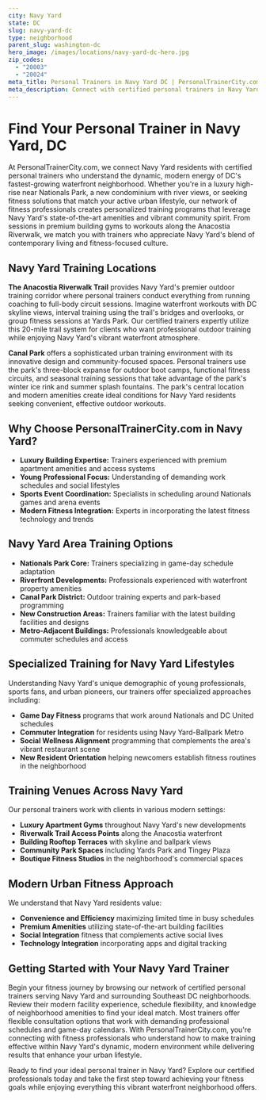 ```yaml
---
city: Navy Yard
state: DC
slug: navy-yard-dc
type: neighborhood
parent_slug: washington-dc
hero_image: /images/locations/navy-yard-dc-hero.jpg
zip_codes:
  - "20003"
  - "20024"
meta_title: Personal Trainers in Navy Yard DC | PersonalTrainerCity.com
meta_description: Connect with certified personal trainers in Navy Yard. Find fitness coaches for luxury apartment gyms, Nationals Park area workouts, and Anacostia Riverfront training.
---
```


# Find Your Personal Trainer in Navy Yard, DC

At PersonalTrainerCity.com, we connect Navy Yard residents with certified personal trainers who understand the dynamic, modern energy of DC's fastest-growing waterfront neighborhood. Whether you're in a luxury high-rise near Nationals Park, a new condominium with river views, or seeking fitness solutions that match your active urban lifestyle, our network of fitness professionals creates personalized training programs that leverage Navy Yard's state-of-the-art amenities and vibrant community spirit. From sessions in premium building gyms to workouts along the Anacostia Riverwalk, we match you with trainers who appreciate Navy Yard's blend of contemporary living and fitness-focused culture.

## Navy Yard Training Locations

**The Anacostia Riverwalk Trail** provides Navy Yard's premier outdoor training corridor where personal trainers conduct everything from running coaching to full-body circuit sessions. Imagine waterfront workouts with DC skyline views, interval training using the trail's bridges and overlooks, or group fitness sessions at Yards Park. Our certified trainers expertly utilize this 20-mile trail system for clients who want professional outdoor training while enjoying Navy Yard's vibrant waterfront atmosphere.

**Canal Park** offers a sophisticated urban training environment with its innovative design and community-focused spaces. Personal trainers use the park's three-block expanse for outdoor boot camps, functional fitness circuits, and seasonal training sessions that take advantage of the park's winter ice rink and summer splash fountains. The park's central location and modern amenities create ideal conditions for Navy Yard residents seeking convenient, effective outdoor workouts.

## Why Choose PersonalTrainerCity.com in Navy Yard?

*   **Luxury Building Expertise:** Trainers experienced with premium apartment amenities and access systems
*   **Young Professional Focus:** Understanding of demanding work schedules and social lifestyles
*   **Sports Event Coordination:** Specialists in scheduling around Nationals games and arena events
*   **Modern Fitness Integration:** Experts in incorporating the latest fitness technology and trends

## Navy Yard Area Training Options

- **Nationals Park Core:** Trainers specializing in game-day schedule adaptation
- **Riverfront Developments:** Professionals experienced with waterfront property amenities
- **Canal Park District:** Outdoor training experts and park-based programming
- **New Construction Areas:** Trainers familiar with the latest building facilities and designs
- **Metro-Adjacent Buildings:** Professionals knowledgeable about commuter schedules and access

## Specialized Training for Navy Yard Lifestyles

Understanding Navy Yard's unique demographic of young professionals, sports fans, and urban pioneers, our trainers offer specialized approaches including:

*   **Game Day Fitness** programs that work around Nationals and DC United schedules
*   **Commuter Integration** for residents using Navy Yard-Ballpark Metro
*   **Social Wellness Alignment** programming that complements the area's vibrant restaurant scene
*   **New Resident Orientation** helping newcomers establish fitness routines in the neighborhood

## Training Venues Across Navy Yard

Our personal trainers work with clients in various modern settings:
- **Luxury Apartment Gyms** throughout Navy Yard's new developments
- **Riverwalk Trail Access Points** along the Anacostia waterfront
- **Building Rooftop Terraces** with skyline and ballpark views
- **Community Park Spaces** including Yards Park and Tingey Plaza
- **Boutique Fitness Studios** in the neighborhood's commercial spaces

## Modern Urban Fitness Approach

We understand that Navy Yard residents value:
- **Convenience and Efficiency** maximizing limited time in busy schedules
- **Premium Amenities** utilizing state-of-the-art building facilities
- **Social Integration** fitness that complements active social lives
- **Technology Integration** incorporating apps and digital tracking

## Getting Started with Your Navy Yard Trainer

Begin your fitness journey by browsing our network of certified personal trainers serving Navy Yard and surrounding Southeast DC neighborhoods. Review their modern facility experience, schedule flexibility, and knowledge of neighborhood amenities to find your ideal match. Most trainers offer flexible consultation options that work with demanding professional schedules and game-day calendars. With PersonalTrainerCity.com, you're connecting with fitness professionals who understand how to make training effective within Navy Yard's dynamic, modern environment while delivering results that enhance your urban lifestyle.

Ready to find your ideal personal trainer in Navy Yard? Explore our certified professionals today and take the first step toward achieving your fitness goals while enjoying everything this vibrant waterfront neighborhood offers.